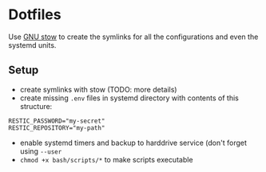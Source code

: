 # Dotfiles

Use [GNU stow](https://www.gnu.org/software/stow/) to create the symlinks for
all the configurations and even the systemd units.

## Setup

- create symlinks with stow (TODO: more details)
- create missing `.env` files in systemd directory with contents of this
  structure:
```
RESTIC_PASSWORD="my-secret"
RESTIC_REPOSITORY="my-path"
```
- enable systemd timers and backup to harddrive service (don't forget using
  `--user`
- `chmod +x bash/scripts/*` to make scripts executable

